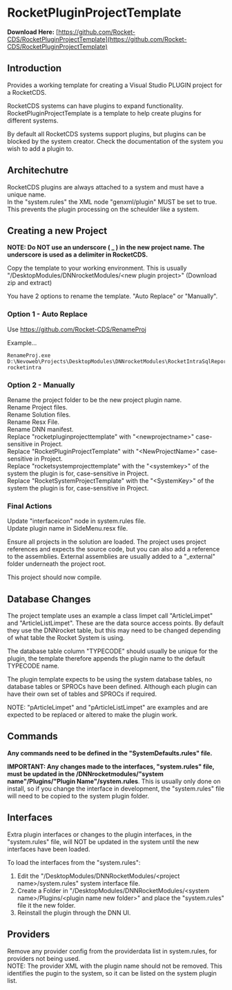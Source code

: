 # RocketPluginProjectTemplate

**Download Here:** [https://github.com/Rocket-CDS/RocketPluginProjectTemplate](https://github.com/Rocket-CDS/RocketPluginProjectTemplate)  

## Introduction
Provides a working template for creating a Visual Studio PLUGIN project for a RocketCDS.

RocketCDS systems can have plugins to expand functionality.  RocketPluginProjectTemplate is a template to help create plugins for different systems.

By default all RocketCDS systems support plugins, but plugins can be blocked by the system creator.  Check the documentation of the system you wish to add a plugin to.

## Architechutre
RocketCDS plugins are always attached to a system and must have a unique name.  
In the "system.rules" the XML node "genxml/plugin" MUST be set to true.  This prevents the plugin processing on the scheulder like a system.


## Creating a new Project

**NOTE: Do NOT use an underscore ( _ ) in the new project name.  The underscore is used as a delimiter in RocketCDS.**  

Copy the template to your working environment. This is usually "/DesktopModules/DNNrocketModules/\<new plugin project>"  (Download zip and extract)  

You have 2 options to rename the template.  "Auto Replace" or "Manually".  

### Option 1 - Auto Replace
Use https://github.com/Rocket-CDS/RenameProj

Example...
```
RenameProj.exe D:\Nevoweb\Projects\DesktopModules\DNNrocketModules\RocketIntraSqlReports rocketintra
```
### Option 2 - Manually
Rename the project folder to be the new project plugin name.  
Rename Project files.  
Rename Solution files.  
Rename Resx File.  
Rename DNN manifest.  
Replace "rocketpluginprojecttemplate" with "\<newprojectname>" case-sensitive in Project.  
Replace "RocketPluginProjectTemplate" with "\<NewProjectName>" case-sensitive in Project.  
Replace "rocketsystemprojecttemplate" with the "\<systemkey>" of the system the plugin is for, case-sensitive in Project.  
Replace "RocketSystemProjectTemplate" with the "\<SystemKey>" of the system the plugin is for, case-sensitive in Project.  

### Final Actions 
Update "interfaceicon" node in system.rules file.  
Update plugin name in SideMenu.resx file.  

Ensure all projects in the solution are loaded. The project uses project references and expects the source code, but you can also add a reference to the assemblies. External assemblies are usually added to a "_external" folder underneath the project root.  

This project should now compile.

## Database Changes

The project template uses an example a class limpet call "ArticleLimpet" and "ArticleListLimpet".  These are the data source access points.  By default they use the DNNrocket table, but this may need to be changed depending of what table the Rocket System is using.  

The database table column "TYPECODE" should usually be unique for the plugin, the template therefore appends the plugin name to the default TYPECODE name.

The plugin template expects to be using the system database tables, no database tables or SPROCs have been defined.  Although each plugin can have their own set of tables and SPROCs if required.  

NOTE: "pArticleLimpet" and "pArticleListLimpet" are examples and are expected to be replaced or altered to make the plugin work.

## Commands

**Any commands need to be defined in the "SystemDefaults.rules" file.**

**IMPORTANT: Any changes made to the interfaces, "system.rules" file, must be updated in the /DNNrocketmodules/"system name"/Plugins/"Plugin Name"/system.rules**.  This is usually only done on install, so if you change the interface in development, the "system.rules" file will need to be copied to the system plugin folder.

## Interfaces

Extra plugin interfaces or changes to the plugin interfaces, in the "system.rules" file, will NOT be updated in the system until the new interfaces have been loaded.  

To load the interfaces from the "system.rules":  

1. Edit the "/DesktopModules/DNNRocketModules/\<project name>/system.rules" system interface file.
2. Create a Folder in "/DesktopModules/DNNRocketModules/\<system name>/Plugins/\<plugin name new folder>" and place the "system.rules" file it the new folder.
3. Reinstall the plugin through the DNN UI.

## Providers

Remove any provider config from the providerdata list in system.rules, for providers not being used.  
NOTE: The provider XML with the plugin name should not be removed.  This identifies the pugin to the system, so it can be listed on the system plugin list.  
